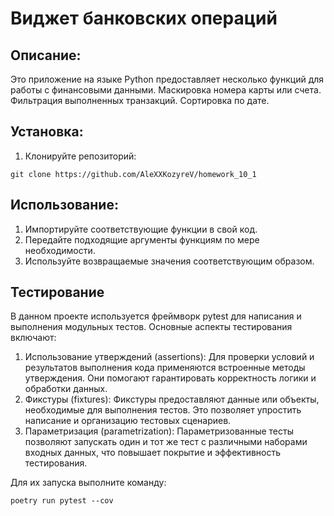# Виджет банковских операций

## Описание:

Это приложение на языке Python предоставляет несколько функций для работы с финансовыми данными.
Маскировка номера карты или счета.
Фильтрация выполненных транзакций.
Сортировка по дате.

## Установка:

1. Клонируйте репозиторий:
```
git clone https://github.com/AleXXKozyreV/homework_10_1
```

## Использование:

1. Импортируйте соответствующие функции в свой код.
2. Передайте подходящие аргументы функциям по мере необходимости.
3. Используйте возвращаемые значения соответствующим образом.

## Тестирование
В данном проекте используется фреймворк pytest для написания и выполнения модульных тестов. Основные аспекты тестирования включают:

1. Использование утверждений (assertions): Для проверки условий и результатов выполнения кода применяются встроенные методы утверждения. Они помогают гарантировать корректность логики и обработки данных.
2. Фикстуры (fixtures): Фикстуры предоставляют данные или объекты, необходимые для выполнения тестов. Это позволяет упростить написание и организацию тестовых сценариев.
3. Параметризация (parametrization): Параметризованные тесты позволяют запускать один и тот же тест с различными наборами входных данных, что повышает покрытие и эффективность тестирования.

Для их запуска выполните команду:
```
poetry run pytest --cov
```